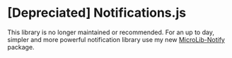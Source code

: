 [Depreciated] Notifications.js
================

This library is no longer maintained or recommended. For an up to day, simpler and more powerful notification library use my new [MicroLib-Notify](https://github.com/VizuaaLOG/microlib-notify) package.
